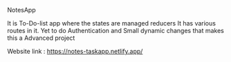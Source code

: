NotesApp

It is To-Do-list app where the states are managed reducers It has various routes in it.
Yet to do Authentication and Small dynamic changes that makes this a Advanced project

Website link : https://notes-taskapp.netlify.app/
